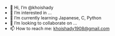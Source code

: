 - 👋 Hi, I’m @khoishady
- 👀 I’m interested in ...
- 🌱 I’m currently learning Japanese, C, Python
- 💞️ I’m looking to collaborate on ...
- 📫 How to reach me: khoishady1908@gmail.com

<!---
khoishady/khoishady is a ✨ special ✨ repository because its `README.md` (this file) appears on your GitHub profile.
You can click the Preview link to take a look at your changes.
--->

